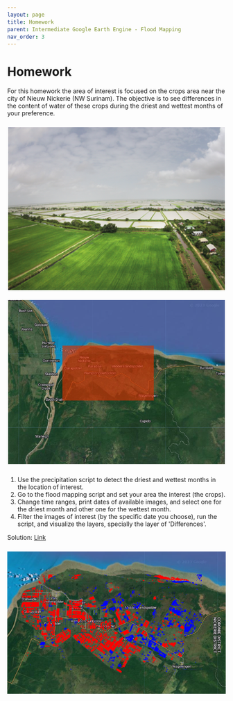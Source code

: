 ```yaml
---
layout: page
title: Homework
parent: Intermediate Google Earth Engine - Flood Mapping
nav_order: 3
---
```


# Homework



For this homework the area of interest is focused on the crops area near the city of Nieuw Nickerie (NW Surinam). The objective is to see differences in the content of water of these crops during the driest and wettest months of your preference.

<p align="center">
<img src="../images/flood/T6_3_00.png" vspace="10" width="500">
<img src="../images/flood/T6_3_01.png" vspace="10" width="500">
</p>


1. Use the precipitation script to detect the driest and wettest months in the location of interest.
2. Go to the flood mapping script and set your area the interest (the crops).
3. Change time ranges, print dates of available images, and select one for the driest month and other one for the wettest month.
4. Filter the images of interest (by the specific date you choose), run the script, and visualize the layers, specially the layer of 'Differences'.


Solution: [Link](https://code.earthengine.google.com/f8f629b07ae7a56769db5d1ab40b4e1f)

<p align="center">
<img src="../images/flood/T6_3_02.png" vspace="10" width="700">
</p>
